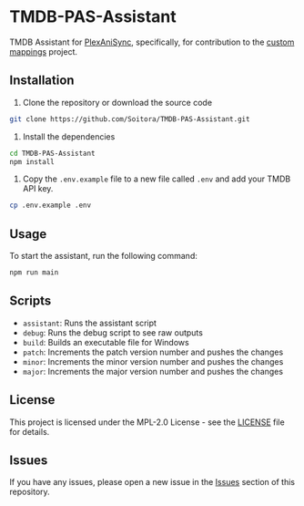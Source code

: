 # TMDB-PAS-Assistant
TMDB Assistant for [PlexAniSync](https://github.com/RickDB/PlexAniSync/), specifically, for contribution to the [custom mappings](https://github.com/RickDB/PlexAniSync-Custom-Mappings) project.

## Installation
1. Clone the repository or download the source code
```bash
git clone https://github.com/Soitora/TMDB-PAS-Assistant.git
```
1. Install the dependencies
```bash
cd TMDB-PAS-Assistant
npm install
```

1. Copy the `.env.example` file to a new file called `.env` and add your TMDB API key.
```bash
cp .env.example .env
```

## Usage
To start the assistant, run the following command:
```bash
npm run main
```

## Scripts
- `assistant`: Runs the assistant script
- `debug`: Runs the debug script to see raw outputs
- `build`: Builds an executable file for Windows
- `patch`: Increments the patch version number and pushes the changes
- `minor`: Increments the minor version number and pushes the changes
- `major`: Increments the major version number and pushes the changes

## License
This project is licensed under the MPL-2.0 License - see the [LICENSE](./LICENSE) file for details.

## Issues
If you have any issues, please open a new issue in the [Issues](https://github.com/Soitora/TMDB-PAS-Assistant/issues) section of this repository.